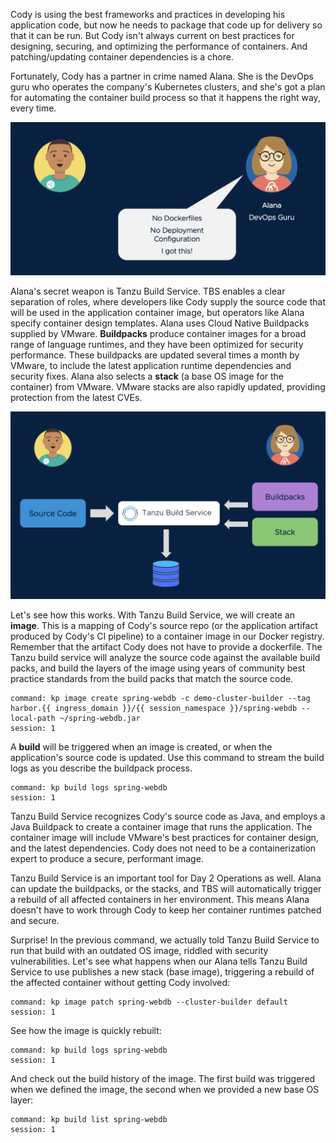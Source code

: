 Cody is using the best frameworks and practices in developing his application code, but now he needs to package that code up for delivery so that it can be run. But Cody isn't always current on best practices for designing, securing, and optimizing the performance of containers. And patching/updating container dependencies is a chore.

Fortunately, Cody has a partner in crime named Alana. She is the DevOps guru who operates the company's Kubernetes clusters, and she's got a plan for automating the container build process so that it happens the right way, every time.

![Alana Partner](images/alana-partner.png)

Alana's secret weapon is Tanzu Build Service. TBS enables a clear separation of roles, where developers like Cody supply the source code that will be used in the application container image, but operators like Alana specify container design templates. Alana uses Cloud Native Buildpacks supplied by VMware. **Buildpacks** produce container images for a broad range of language runtimes, and they have been optimized for security performance. These buildpacks are updated several times a month by VMware, to include the latest application runtime dependencies and security fixes. Alana also selects a **stack** (a base OS image for the container) from VMware. VMware stacks are also rapidly updated, providing protection from the latest CVEs.

![Tanzu Build Service](images/tanzu-build-service.png)

Let's see how this works. With Tanzu Build Service, we will create an **image**. This is a mapping of Cody's source repo (or the application artifact produced by Cody's CI pipeline) to a container image in our Docker registry. Remember that the artifact Cody does not have to provide a dockerfile.  The Tanzu build service will analyze the source code against the available build packs, and build the layers of the image using years of community best practice standards from the build packs that match the source code.

```terminal:execute
command: kp image create spring-webdb -c demo-cluster-builder --tag harbor.{{ ingress_domain }}/{{ session_namespace }}/spring-webdb --local-path ~/spring-webdb.jar
session: 1
```

A **build** will be triggered when an image is created, or when the application's source code is updated. Use this command to stream the build logs as you describe the buildpack process.

```terminal:execute
command: kp build logs spring-webdb
session: 1
```

Tanzu Build Service recognizes Cody's source code as Java, and employs a Java Buildpack to create a container image that runs the application. The container image will include VMware's best practices for container design, and the latest dependencies. Cody does not need to be a containerization expert to produce a secure, performant image.

Tanzu Build Service is an important tool for Day 2 Operations as well. Alana can update the buildpacks, or the stacks, and TBS will automatically trigger a rebuild of all affected containers in her environment. This means Alana doesn't have to work through Cody to keep her container runtimes patched and secure.

Surprise! In the previous command, we actually told Tanzu Build Service to run that build with an outdated OS image, riddled with security vulnerabilities. Let's see what happens when our Alana tells Tanzu Build Service to use publishes a new stack (base image), triggering a rebuild of the affected container without getting Cody involved:

```terminal:execute
command: kp image patch spring-webdb --cluster-builder default
session: 1
```

See how the image is quickly rebuilt:

```terminal:execute
command: kp build logs spring-webdb
session: 1
```

And check out the build history of the image. The first build was triggered when we defined the image, the second when we provided a new base OS layer:

```terminal:execute
command: kp build list spring-webdb
session: 1
```
